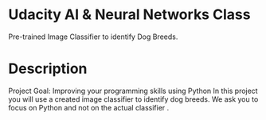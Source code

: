 # Udacity AI & Neural Networks Class
Pre-trained Image Classifier to identify Dog Breeds. 

# Description 

Project Goal:
Improving your programming skills using Python
In this project you will use a created image classifier to identify dog breeds. 
We ask you to focus on Python and not on the actual classifier .
